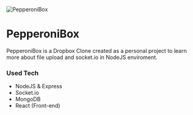 ![PepperoniBox](https://i.imgur.com/FgPd2o9.png)

# PepperoniBox

PepperoniBox is a Dropbox Clone created as a personal project to learn more about file upload and socket.io in NodeJS enviroment.

### Used Tech

- NodeJS & Express
- Socket.io
- MongoDB
- React (Front-end)
